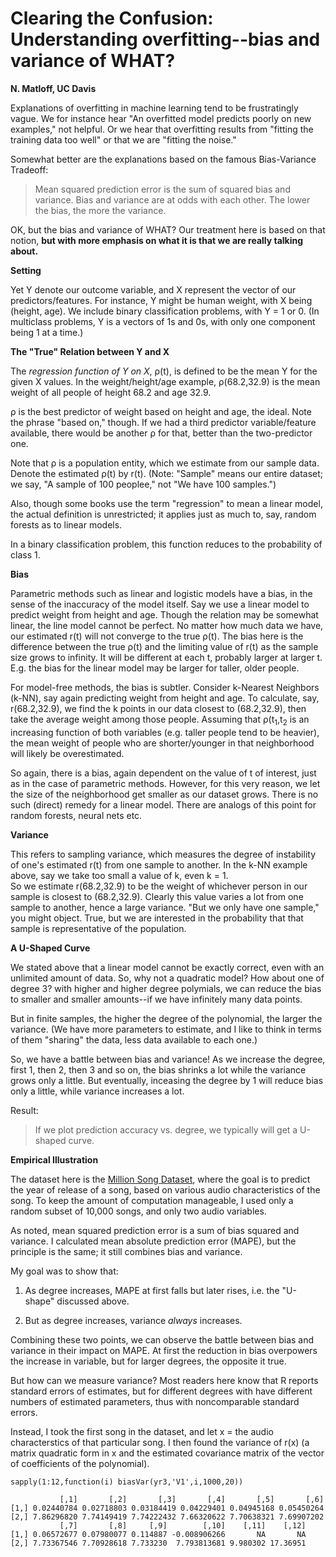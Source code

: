 #  Clearing the Confusion:  Understanding overfitting--bias and variance of WHAT?

**N. Matloff, UC Davis**

Explanations of overfitting in machine learning tend to be frustratingly
vague.  We for instance hear "An overfitted model predicts poorly on new
examples," not helpful.  Or we hear that overfitting results from
"fitting the training data too well" or that we are "fitting the noise."

Somewhat better are the explanations based on the famous Bias-Variance
Tradeoff:

> Mean squared prediction error is the sum of squared bias and variance.
> Bias and variance are at odds with each other.  The lower the bias, the
> more the variance.

OK, but the bias and variance of WHAT?  Our treatment here is based on
that notion, **but with more emphasis on what it is that we are really
talking about.**

**Setting**

Yet Y denote our outcome variable, and X represent the vector of our
predictors/features.  For instance, Y might be human weight, with X
being (height, age).  We include binary classification problems, with Y
= 1 or 0.  (In multiclass problems, Y is a vectors of 1s and 0s, with
only one component being 1 at a time.)

**The "True" Relation between Y and X**

The *regression function of Y on X*, &rho;(t), is defined to be the mean
Y for the given X values.  In the weight/height/age example,
&rho;(68.2,32.9) is the mean weight of all people of height 68.2 and age
32.9.  

&rho; is the best predictor of weight based on height and age, the ideal.
Note the phrase "based on," though.  If we had a third predictor
variable/feature available, there would be another &rho; for that,
better than the two-predictor one.

Note that &rho; is a population entity, which we estimate from our sample
data.  Denote the estimated &rho;(t) by r(t).  (Note:  "Sample" means
our entire dataset; we say, "A sample of 100 peoplee," not "We have 100
samples.")

Also, though some books use the term "regression" to mean a
linear model, the actual definition is unrestricted; it applies just as
much to, say, random forests as to linear models.

In a binary classification problem, this function reduces to the
probability of class 1.

**Bias**

Parametric methods such as linear and logistic models have a bias, in
the sense of the inaccuracy of the model itself.  Say we use a linear
model to predict weight from height and age.  Though the relation may be
somewhat linear, the line model cannot be perfect.  No matter how much
data we have, our estimated r(t) will not converge to the true &rho;(t).
The bias here is the difference between the true &rho;(t) and the
limiting value of r(t) as the sample size grows to infinity.  It will be
different at each t, probably larger at larger t.  E.g. the bias for the
linear model may be larger for taller, older people.

For model-free methods, the bias is subtler.  Consider k-Nearest
Neighbors (k-NN), say again predicting weight from height and age.  To
calculate, say, r(68.2,32.9), we find the k points in our data closest
to (68.2,32.9), then take the average weight among those people.
Assuming that &rho;(t<sub>1</sub>,t<sub>2</sub> is an increasing
function of both variables (e.g. taller people tend to be heavier), the
mean weight of people who are shorter/younger in that neighborhood will
likely be overestimated.  

So again, there is a bias, again dependent on the value of t of interest,
just as in the case of parametric methods.  However, for this very
reason, we let the size of the neighborhood get smaller as our dataset
grows.  There is no such (direct) remedy for a linear model.
There are analogs of this point for random forests, neural nets etc. 

**Variance**

This refers to sampling variance, which measures the degree of
instability of one's estimated r(t) from one sample to another.
In the k-NN example above, say we take too small a value of k, even k = 1.  
So we estimate r(68.2,32.9) to be the weight of whichever person in our 
sample is closest to (68.2,32.9).  Clearly this value varies a lot from
one sample to another, hence a large variance.  "But we only have one
sample," you might object.  True, but we are interested in the
probability that that sample is representative of the population.

**A U-Shaped Curve**

We stated above that a linear model cannot be exactly correct, even with
an unlimited amount of data.  So, why not a quadratic model?  How about
one of degree 3?  with higher and higher degree polymials, we can reduce
the bias to smaller and smaller amounts--if we have infinitely many data
points.

But in finite samples, the higher the degree of the polynomial, the
larger the variance.  (We have more parameters to estimate, and I like
to think in terms of them "sharing" the data, less data available to
each one.) 

So, we have a battle between bias and variance!  As we increase the
degree, first 1, then 2, then 3 and so on, the bias shrinks a lot while
the variance grows only a little.  But eventually, inceasing the degree
by 1 will reduce bias only a little, while variance increases a lot.

Result:

> If we plot prediction accuracy vs. degree, we typically will get a
> U-shaped curve.

**Empirical Illustration**

The dataset here is the [Million Song
Dataset](https://archive.ics.uci.edu/ml/datasets/YearPredictionMSD),
where the goal is to predict the year of release of a song, based on
various audio characteristics of the song.  To keep the amount of
computation manageable, I used only a random subset of 10,000 songs, and
only two audio variables.

As noted, mean squared prediction error is a sum of bias squared and
variance.  I calculated mean absolute prediction error (MAPE), but the
principle is the same; it still combines bias and variance.

My goal was to show that:

1.  As degree increases, MAPE at first falls but later rises, i.e. the
    "U-shape" discussed above.

2.  But as degree increases, variance *always* increases.

Combining these two points, we can observe the battle between bias and
variance in their impact on MAPE.  At first the reduction in bias
overpowers the increase in variable, but for larger degrees, the
opposite it true.

But how can we measure variance?  Most readers here know that R reports
standard errors of estimates, but for different degrees with have
different numbers of estimated parameters, thus with noncomparable
standard errors.

Instead, I took the first song in the dataset, and let x = the audio
characterstics of that particular song.  I then found the variance of
r(x) (a matrix quadratic form in x and the estimated covariance matrix
of the vector of coefficients of the polynomial).




```text
sapply(1:12,function(i) biasVar(yr3,'V1',i,1000,20))

           [,1]       [,2]       [,3]       [,4]       [,5]       [,6]
[1,] 0.02440784 0.02718803 0.03184419 0.04229401 0.04945168 0.05450264
[2,] 7.86296820 7.74149419 7.74222432 7.66320622 7.70638321 7.69907202
           [,7]       [,8]     [,9]        [,10]    [,11]    [,12]
[1,] 0.06572677 0.07980077 0.114887 -0.008906266       NA       NA
[2,] 7.73367546 7.70928618 7.733230  7.793813681 9.980302 17.36951
```

